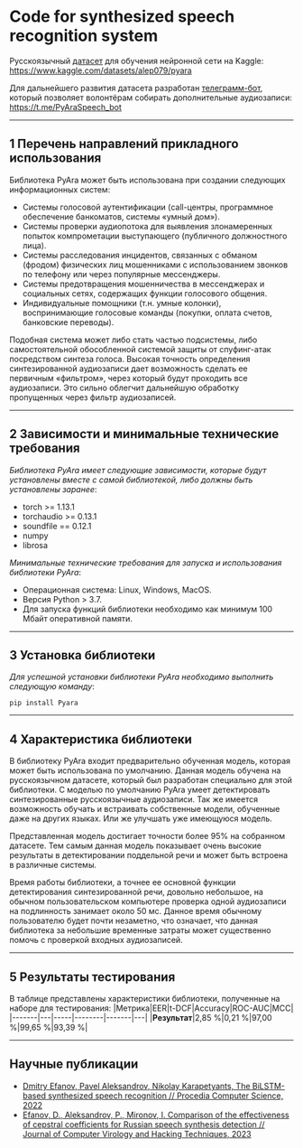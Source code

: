 # Code for synthesized speech recognition system

Русскоязычный [датасет](https://www.kaggle.com/datasets/alep079/pyara) для обучения нейронной сети на Kaggle: https://www.kaggle.com/datasets/alep079/pyara

Для дальнейшего развития датасета разработан [телеграмм-бот](https://t.me/PyAraSpeech_bot), который позволяет волонтёрам собирать дополнительные аудиозаписи: https://t.me/PyAraSpeech_bot

---

## 1 Перечень направлений прикладного использования
Библиотека PyAra может быть использована при создании следующих информационных систем:
* Системы голосовой аутентификации (call-центры, программное обеспечение банкоматов, системы «умный дом»).
* Системы проверки аудиопотока для выявления злонамеренных попыток компрометации выступающего (публичного должностного лица).
* Системы расследования инцидентов, связанных с обманом (фродом) физических лиц мошенниками с использованием звонков по телефону или через популярные мессенджеры.
* Системы предотвращения мошенничества в мессенджерах и социальных сетях, содержащих функции голосового общения.
* Индивидуальные помощники (т.н. умные колонки), воспринимающие голосовые команды (покупки, оплата счетов, банковские переводы).

Подобная система может либо стать частью подсистемы, либо самостоятельной обособленной системой защиты от спуфинг-атак посредством синтеза голоса.
Высокая точность определения синтезированной аудиозаписи дает возможность сделать ее первичным «фильтром», через который будут проходить все аудиозаписи. Это сильно облегчит дальнейшую обработку пропущенных через фильтр аудиозаписей.

---
## 2 Зависимости и минимальные технические требования
_Библиотека PyAra имеет следующие зависимости, которые будут установлены вместе с самой библиотекой, либо должны быть установлены заранее_:
* torch >= 1.13.1
* torchaudio >= 0.13.1
* soundfile == 0.12.1
* numpy
* librosa

_Минимальные технические требования для запуска и использования библиотеки PyAra_:
* Операционная система: Linux, Windows, MacOS.
* Версия Python > 3.7.
* Для запуска функций библиотеки необходимо как минимум 100 Мбайт оперативной памяти.

---

## 3 Установка библиотеки
_Для успешной установки библиотеки PyAra необходимо выполнить следующую команду_:
```
pip install Pyara
```

---
## 4 Характеристика библиотеки
В библиотеку PyAra входит предварительно обученная модель, которая может быть использована по умолчанию. Данная модель обучена на русскоязычном датасете, который был разработан специально для этой библиотеки. С моделью по умолчанию PyAra умеет детектировать синтезированные русскоязычные аудиозаписи. Так же имеется возможность обучать и встраивать собственные модели, обученные даже на других языках. Или же улучшать уже имеющуюся модель.


Представленная модель достигает точности более 95% на собранном датасете. Тем самым данная модель показывает очень высокие результаты в детектировании поддельной речи и может быть встроена в различные системы.

Время работы библиотеки, а точнее ее основной функции детектирования синтезированной речи, довольно небольшое, на обычном пользовательском компьютере проверка одной аудиозаписи на подлинность занимает около 50 мс. Данное время обычному пользователю будет почти незаметно, что означает, что данная библиотека за небольшие временные затраты может существенно помочь с проверкой входных аудиозаписей.


---
## 5 Результаты тестирования

В таблице представлены характеристики библиотеки, полученные на наборе для тестирования:
|Метрика|EER|t-DCF|Accuracy|ROC-AUC|MCC|
|-------|---|-----|--------|-------|---|
|__Результат__|2,85 %|0,21 %|97,00 %|99,65 %|93,39 %|

---

## Научные публикации

* [Dmitry Efanov, Pavel Aleksandrov, Nikolay Karapetyants, The BiLSTM-based synthesized speech recognition // Procedia Computer Science, 2022](https://doi.org/10.1016/j.procs.2022.11.086)
* [Efanov, D., Aleksandrov, P., Mironov, I. Comparison of the effectiveness of cepstral coefficients for Russian speech synthesis detection // Journal of Computer Virology and Hacking Techniques, 2023](https://link.springer.com/article/10.1007/s11416-023-00491-0)
